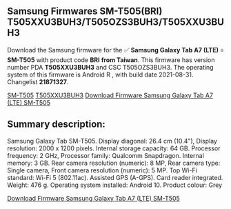 <h2>Samsung Firmwares SM-T505(BRI) T505XXU3BUH3/T505OZS3BUH3/T505XXU3BUH3</h2>
Download the Samsung firmware for the ✅ <strong>Samsung Galaxy Tab A7 (LTE) </strong> ⭐ <strong>SM-T505</strong> with product code <strong>BRI</strong> <strong> from Taiwan</strong>. This firmware has version number PDA <strong>T505XXU3BUH3</strong> and CSC T505OZS3BUH3. The operating system of this firmware is Android R , with build date 2021-08-31. Changelist <strong>21871327</strong>.


[SM-T505](https://samfirm.shop/samsung/model/SM-T505)
[T505XXU3BUH3](https://samfirm.shop/samsung/pda/T505XXU3BUH3)
[Download Firmware Samsung Galaxy Tab A7 (LTE) SM-T505](https://samfirm.shop/samsung/firmware/452160)
<h2>Summary description:</h2>
<p>Samsung Galaxy Tab SM-T505. Display diagonal: 26.4 cm (10.4"), Display resolution: 2000 x 1200 pixels. Internal storage capacity: 64 GB. Processor frequency: 2 GHz, Processor family: Qualcomm Snapdragon. Internal memory: 3 GB. Rear camera resolution (numeric): 8 MP, Rear camera type: Single camera, Front camera resolution (numeric): 5 MP. Top Wi-Fi standard: Wi-Fi 5 (802.11ac). Assisted GPS (A-GPS). Card reader integrated. Weight: 476 g. Operating system installed: Android 10. Product colour: Grey</p>


[Download Firmware Samsung Galaxy Tab A7 (LTE) SM-T505](https://samfirm.shop/samsung/firmware/452160)
